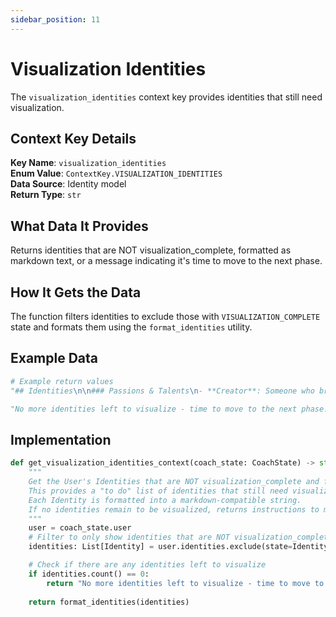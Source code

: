 ```yaml
---
sidebar_position: 11
---
```


# Visualization Identities

The `visualization_identities` context key provides identities that still need visualization.

## Context Key Details

**Key Name**: `visualization_identities`  
**Enum Value**: `ContextKey.VISUALIZATION_IDENTITIES`  
**Data Source**: Identity model  
**Return Type**: `str`

## What Data It Provides

Returns identities that are NOT visualization_complete, formatted as markdown text, or a message indicating it's time to move to the next phase.

## How It Gets the Data

The function filters identities to exclude those with `VISUALIZATION_COMPLETE` state and formats them using the `format_identities` utility.

## Example Data

```python
# Example return values
"## Identities\n\n### Passions & Talents\n- **Creator**: Someone who brings ideas to life through artistic expression\n- **Helper**: Someone who supports others in achieving their goals"

"No more identities left to visualize - time to move to the next phase!"
```

## Implementation

```python
def get_visualization_identities_context(coach_state: CoachState) -> str:
    """
    Get the User's Identities that are NOT visualization_complete and format them for insertion into a prompt.
    This provides a "to do" list of identities that still need visualization.
    Each Identity is formatted into a markdown-compatible string.
    If no identities remain to be visualized, returns instructions to move to the next phase.
    """
    user = coach_state.user
    # Filter to only show identities that are NOT visualization_complete
    identities: List[Identity] = user.identities.exclude(state=IdentityState.VISUALIZATION_COMPLETE)

    # Check if there are any identities left to visualize
    if identities.count() == 0:
        return "No more identities left to visualize - time to move to the next phase!"
    
    return format_identities(identities)
```
